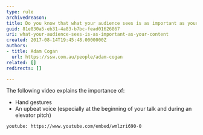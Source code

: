 ```yaml
---
type: rule
archivedreason: 
title: Do you know that what your audience sees is as important as your content?
guid: 81e830a5-eb31-4a83-b7bc-fead01626867
uri: what-your-audience-sees-is-as-important-as-your-content
created: 2017-08-14T19:45:48.0000000Z
authors:
- title: Adam Cogan
  url: https://ssw.com.au/people/adam-cogan
related: []
redirects: []

---
```


The following video explains the importance of:

* Hand gestures
* An upbeat voice (especially at the beginning of your talk and during an elevator pitch)


<!--endintro-->




`youtube: https://www.youtube.com/embed/wmlzri690-0`
